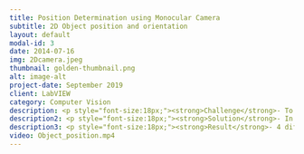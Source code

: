 ```yaml
---
title: Position Determination using Monocular Camera
subtitle: 2D Object position and orientation
layout: default
modal-id: 3
date: 2014-07-16
img: 2Dcamera.jpeg
thumbnail: golden-thumbnail.png
alt: image-alt
project-date: September 2019
client: LabVIEW
category: Computer Vision
description: <p style="font-size:18px;"><strong>Challenge</strong>- To get the position and orientation of the object in a 2D using a camera.</p>
description2: <p style="font-size:18px;"><strong>Solution</strong>- In this experiment I achieved this by using a webcam and LabVIEW software. The object can be located with the help of three co-ordinates i.e. by measuring distance in X, Y and Z direction. In our case I assumed the camera to be at the fixed distance from the object plane which means my distance in Z direction of rotation i.e. along Z direction.</p>
description3: <p style="font-size:18px;"><strong>Result</strong>- 4 different objects with their position and orientation are determined using this algorithm.</p>
video: Object_position.mp4
---
```

